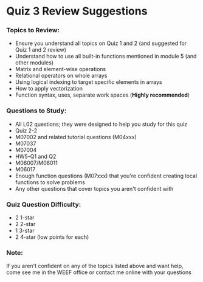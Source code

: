 # Quiz 3 Review Suggestions


### Topics to Review:
- Ensure you understand all topics on Quiz 1 and 2 (and suggested for Quiz 1 and 2 review)
- Understand how to use all built-in functions mentioned in module 5 (and other modules)
- Matrix and element-wise operations
- Relational operators on whole arrays
- Using logical indexing to target specific elements in arrays
- How to apply vectorization
- Function syntax, uses, separate work spaces (**Highly recommended**)



### Questions to Study:
- All L02 questions; they were designed to help you study for this quiz
- Quiz 2-2
- M07002 and related tutorial questions (M04xxx)
- M07037
- M07004
- HW5-Q1 and Q2
- M06007/M06011
- M06017
- Enough function questions (M07xxx) that you're confident creating local functions to solve problems
- Any other questions that cover topics you aren't confident with

### Quiz Question Difficulty:
- 2 1-star
- 2 2-star
- 1 3-star
- 2 4-star (low points for each)

### Note:
If you aren't confident on any of the topics listed above and want help, come see me in the WEEF office or contact me online with your questions
